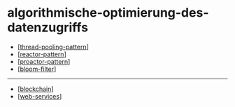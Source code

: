 # algorithmische-optimierung-des-datenzugriffs

- [[thread-pooling-pattern]]
- [[reactor-pattern]]
- [[proactor-pattern]]
- [[bloom-filter]]

---

- [[blockchain]]
- [[web-services]]

[//begin]: # "Autogenerated link references for markdown compatibility"
[thread-pooling-pattern]: thread-pooling-pattern.md "thread-pooling-pattern"
[reactor-pattern]: reactor-pattern.md "reactor-pattern"
[proactor-pattern]: proactor-pattern.md "proactor-pattern"
[bloom-filter]: bloom-filter.md "bloom-filter"
[blockchain]: blockchain.md "blockchain"
[web-services]: web-services.md "web-services"
[//end]: # "Autogenerated link references"
